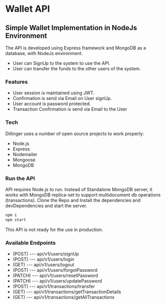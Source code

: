 # Wallet API
## Simple Wallet Implementation in NodeJs Environment 

The API is developed using Express framework and MongoDB as a database, with NodeJs environment.
- User can SignUp to the system to use the API.
- User can transfer the funds to the other users of the system.


### Features

- User session is maintained using JWT.
- Confirmation is send via Email on User signUp.
- User account is password protected.
- Transaction Confirmation is send via Email to the User

### Tech

Dillinger uses a number of open source projects to work properly:
- Node.js
- Express
- Nodemailer
- Mongoose
- MongoDB

### Run the API
API requires Node.js to run.
Instead of Standalone MongoDB server, it works with MongoDB replica-set to support multidocument db operations (transactions).
Clone the Repo and Install the dependencies and devDependencies and start the server.

```sh
npm i
npm start
```
This API is not ready for the use in production.

### Available Endpoints
- (POST) ---  api/v1/users/signUp
- (POST) --- api/v1/users/login
- (GET) --- api/v1/users/logout
- (POST) --- api/v1/users/forgotPassword
- (PATCH) --- api/v1/users/resetPassword
- (PATCH) --- api/v1/users/updatePassword
- (POST) --- api/v1/transactions/transfer
- (GET) --- api/v1/transactions/getTransactionDetails
- (GET) --- api/v1/transactions/getAllTransactions